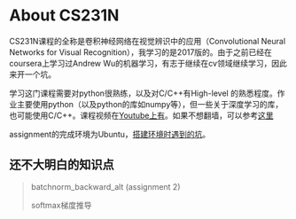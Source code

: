 # About CS231N

CS231N课程的全称是卷积神经网络在视觉辨识中的应用（Convolutional Neural Networks for Visual Recognition），我学习的是2017版的。由于之前已经在coursera上学习过Andrew Wu的机器学习，有志于继续在cv领域继续学习，因此来开一个坑。

学习这门课程需要对python很熟练，以及对C/C++有High-level 的熟悉程度。作业主要使用python（以及python的库如numpy等），但一些关于深度学习的库，也可能使用C/C++。课程视频在[Youtube上有](https://www.youtube.com/playlist?list=PL3FW7Lu3i5JvHM8ljYj-zLfQRF3EO8sYv)。如果不想翻墙，可以参考[这里](https://www.bilibili.com/video/av17204303/)

assignment的完成环境为Ubuntu，[搭建环境时遇到的坑](https://github.com/LucienXian/cs231n/blob/master/notes/lecture2.md)。



## 还不大明白的知识点

> batchnorm_backward_alt (assignment 2)
>
> softmax梯度推导

